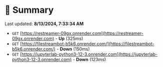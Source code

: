 # 📖 Summary
Last updated: **8/13/2024, 7:33:34 AM**

- `GET` [https://restreamer-09gx.onrender.com](https://restreamer-09gx.onrender.com) - **Up** (325ms)
- `GET` [https://filestreambot-b5k6.onrender.com/](https://filestreambot-b5k6.onrender.com/) - **Down** (150ms)
- `GET` [https://jupyterlab-python3-12-3.onrender.com](https://jupyterlab-python3-12-3.onrender.com) - **Down** (123ms)
